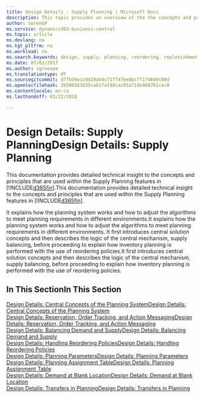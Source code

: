 ```yaml
---
title: Design Details - Supply Planning | Microsoft Docs
description: This topic provides an overview of the the concepts and principles that are used within the Supply Planning features in Business Central.
author: SorenGP
ms.service: dynamics365-business-central
ms.topic: article
ms.devlang: na
ms.tgt_pltfrm: na
ms.workload: na
ms.search.keywords: design, supply, planning, reordering, replenishment
ms.date: 07/01/2017
ms.author: sgroespe
ms.translationtype: HT
ms.sourcegitcommit: d7fb34e1c9428a64c71ff47be8bcff174649c00d
ms.openlocfilehash: 2b506561b35cab1fafd4cac05a71de988761cac8
ms.contentlocale: en-ca
ms.lasthandoff: 03/22/2018

---
```

# <a name="design-details-supply-planning"></a><span data-ttu-id="9c5e9-103">Design Details: Supply Planning</span><span class="sxs-lookup"><span data-stu-id="9c5e9-103">Design Details: Supply Planning</span></span>
<span data-ttu-id="9c5e9-104">This documentation provides detailed technical insight to the concepts and principles that are used within the Supply Planning features in [!INCLUDE[d365fin](includes/d365fin_md.md)].</span><span class="sxs-lookup"><span data-stu-id="9c5e9-104">This documentation provides detailed technical insight to the concepts and principles that are used within the Supply Planning features in [!INCLUDE[d365fin](includes/d365fin_md.md)].</span></span>  

<span data-ttu-id="9c5e9-105">It explains how the planning system works and how to adjust the algorithms to meet planning requirements in different environments.</span><span class="sxs-lookup"><span data-stu-id="9c5e9-105">It explains how the planning system works and how to adjust the algorithms to meet planning requirements in different environments.</span></span> <span data-ttu-id="9c5e9-106">It first introduces central solution concepts and then describes the logic of the central mechanism, supply balancing, before proceeding to explain how inventory planning is performed with the use of reordering policies.</span><span class="sxs-lookup"><span data-stu-id="9c5e9-106">It first introduces central solution concepts and then describes the logic of the central mechanism, supply balancing, before proceeding to explain how inventory planning is performed with the use of reordering policies.</span></span>  

## <a name="in-this-section"></a><span data-ttu-id="9c5e9-107">In This Section</span><span class="sxs-lookup"><span data-stu-id="9c5e9-107">In This Section</span></span>  
[<span data-ttu-id="9c5e9-108">Design Details: Central Concepts of the Planning System</span><span class="sxs-lookup"><span data-stu-id="9c5e9-108">Design Details: Central Concepts of the Planning System</span></span>](design-details-central-concepts-of-the-planning-system.md)  
[<span data-ttu-id="9c5e9-109">Design Details: Reservation, Order Tracking, and Action Messaging</span><span class="sxs-lookup"><span data-stu-id="9c5e9-109">Design Details: Reservation, Order Tracking, and Action Messaging</span></span>](design-details-reservation-order-tracking-and-action-messaging.md)  
[<span data-ttu-id="9c5e9-110">Design Details: Balancing Demand and Supply</span><span class="sxs-lookup"><span data-stu-id="9c5e9-110">Design Details: Balancing Demand and Supply</span></span>](design-details-balancing-demand-and-supply.md)  
[<span data-ttu-id="9c5e9-111">Design Details: Handling Reordering Policies</span><span class="sxs-lookup"><span data-stu-id="9c5e9-111">Design Details: Handling Reordering Policies</span></span>](design-details-handling-reordering-policies.md)  
[<span data-ttu-id="9c5e9-112">Design Details: Planning Parameters</span><span class="sxs-lookup"><span data-stu-id="9c5e9-112">Design Details: Planning Parameters</span></span>](design-details-planning-parameters.md)  
[<span data-ttu-id="9c5e9-113">Design Details: Planning Assignment Table</span><span class="sxs-lookup"><span data-stu-id="9c5e9-113">Design Details: Planning Assignment Table</span></span>](design-details-planning-assignment-table.md)  
[<span data-ttu-id="9c5e9-114">Design Details: Demand at Blank Location</span><span class="sxs-lookup"><span data-stu-id="9c5e9-114">Design Details: Demand at Blank Location</span></span>](design-details-demand-at-blank-location.md)  
[<span data-ttu-id="9c5e9-115">Design Details: Transfers in Planning</span><span class="sxs-lookup"><span data-stu-id="9c5e9-115">Design Details: Transfers in Planning</span></span>](design-details-transfers-in-planning.md)

